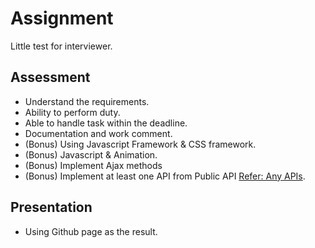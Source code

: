 # Assignment
Little test for interviewer.

## Assessment
- Understand the requirements.
- Ability to perform duty.
- Able to handle task within the deadline.
- Documentation and work comment.
- (Bonus) Using Javascript Framework & CSS framework.
- (Bonus) Javascript & Animation.
- (Bonus) Implement Ajax methods
- (Bonus) Implement at least one API from Public API [Refer: Any APIs](https://github.com/public-apis/public-apis).

## Presentation
- Using Github page as the result.